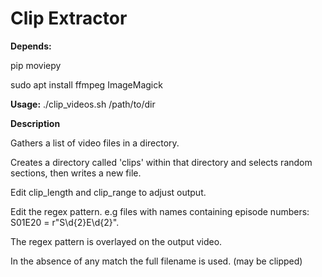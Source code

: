 # Clip Extractor

**Depends:** 

pip moviepy

sudo apt install ffmpeg ImageMagick

**Usage:** ./clip_videos.sh /path/to/dir

**Description**

Gathers a list of video files in a directory.

Creates a directory called 'clips' within that directory and selects random sections, then writes a new file.

Edit clip_length and clip_range to adjust output.

Edit the regex pattern. e.g files with names containing episode numbers: S01E20 = r"S\d{2}E\d{2}".

The regex pattern is overlayed on the output video.

In the absence of any match the full filename is used. (may be clipped)
